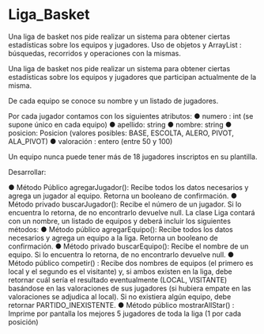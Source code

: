 # Liga_Basket
Una liga de basket nos pide realizar un sistema para obtener ciertas estadísticas sobre los equipos y jugadores. Uso de objetos y ArrayList : búsquedas, recorridos y operaciones con la mismas.


Una liga de basket nos pide realizar un sistema para obtener ciertas estadísticas sobre los equipos y
jugadores que participan actualmente de la misma.

De cada equipo se conoce su nombre y un listado de jugadores.

Por cada jugador contamos con los siguientes atributos:
● numero : int (se supone único en cada equipo)
● apellido: string
● nombre: string
● posicion: Posicion (valores posibles: BASE, ESCOLTA, ALERO, PIVOT, ALA_PIVOT)
● valoración : entero (entre 50 y 100)


Un equipo nunca puede tener más de 18 jugadores inscriptos en su plantilla.

Desarrollar:

● Método Público agregarJugador(): Recibe todos los datos necesarios y agrega un jugador al
equipo. Retorna un booleano de confirmación.
● Método privado buscarJugador(): Recibe el número de un jugador. Si lo encuentra lo retorna,
de no encontrarlo devuelve null.
La clase Liga contará con un nombre, un listado de equipos y deberá incluir los siguientes métodos:
● Método público agregarEquipo(): Recibe todos los datos necesarios y agrega un equipo a la
liga. Retorna un booleano de confirmación.
● Método privado buscarEquipo(): Recibe el nombre de un equipo. Si lo encuentra lo retorna,
de no encontrarlo devuelve null.
● Método público competir() : Recibe dos nombres de equipos (el primero es local y el segundo
es el visitante) y, si ambos existen en la liga, debe retornar cuál sería el resultado
eventualmente (LOCAL, VISITANTE) basándose en las valoraciones de sus jugadores (si
hubiera empate en las valoraciones se adjudica al local). Si no existiera algún equipo, debe
retornar PARTIDO_INEXISTENTE.
● Método público mostrarAllStar() : Imprime por pantalla los mejores 5 jugadores de toda la liga
(1 por cada posición)

